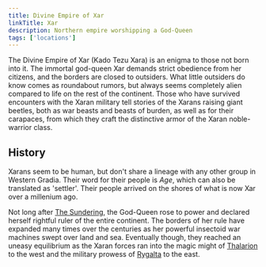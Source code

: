 ```yaml
---
title: Divine Empire of Xar
linkTitle: Xar
description: Northern empire worshipping a God-Queen
tags: ['locations']
---
```


The Divine Empire of Xar (Kado Tezu Xara) is an enigma to those not born into it. The immortal god-queen Xar demands strict obedience from her citizens, and the borders are closed to outsiders. What little outsiders do know comes as roundabout rumors, but always seems completely alien compared to life on the rest of the continent.  Those who have survived encounters with the Xaran military tell stories of the Xarans raising giant beetles, both as war beasts and beasts of burden, as well as for their carapaces, from which they craft the distinctive armor of the Xaran noble-warrior class.

## History
Xarans seem to be human, but don't share a lineage with any other group in Western Gradia. Their word for their people is _Age_, which can also be translated as 'settler'. Their people arrived on the shores of what is now Xar over a millenium ago.

Not long after [The Sundering](/pages/Sundering), the God-Queen rose to power and declared herself rightful ruler of the entire continent. The borders of her rule have expanded many times over the centuries as her powerful insectoid war machines swept over land and sea. Eventually though, they reached an uneasy equilibrium as the Xaran forces ran into the magic might of [Thalarion](/pages/Thalarion) to the west and the military prowess of [Rygalta](/pages/Rygalta) to the east.


